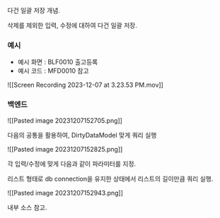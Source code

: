 
다건 일괄 저장 개념. 

삭제를 제외한 입력, 수정에 대하여 다건 일괄 저장. 

### 예시 

- 예시 화면 : BLF0010 출고등록
- 예시 코드 : MFD0010 참고 

![[Screen Recording 2023-12-07 at 3.23.53 PM.mov]]



### 백엔드 

![[Pasted image 20231207152705.png]]

다음의 공통을 활용하여, DirtyDataModel 맞게 쿼리 실행 

![[Pasted image 20231207152825.png]]

각 입력/수정에 맞게 다음과 같이 파라미터를 지정. 

리스트 형태로 db connection을 유지한 상태에서 리스트의 길이만큼 쿼리 실행. 

![[Pasted image 20231207152943.png]]

내부 소스 참고. 